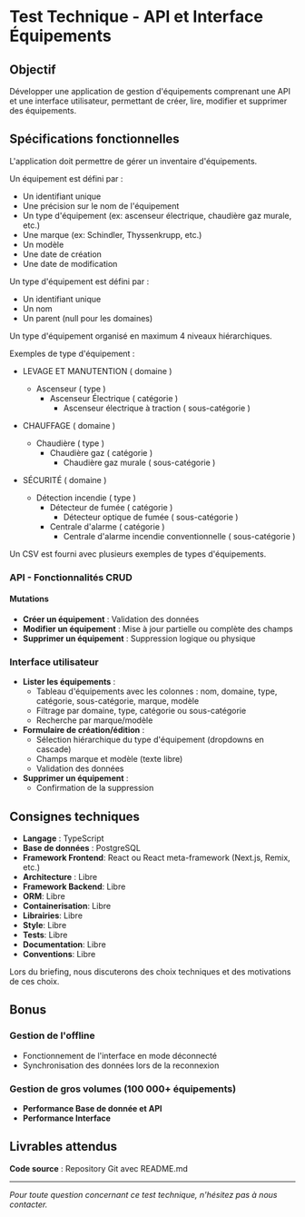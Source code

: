 # Test Technique - API et Interface Équipements

## Objectif

Développer une application de gestion d'équipements comprenant une API et une interface utilisateur, permettant de créer, lire, modifier et supprimer des équipements.

## Spécifications fonctionnelles

L'application doit permettre de gérer un inventaire d'équipements.

Un équipement est défini par :

- Un identifiant unique
- Une précision sur le nom de l'équipement
- Un type d'équipement (ex: ascenseur électrique, chaudière gaz murale, etc.)
- Une marque (ex: Schindler, Thyssenkrupp, etc.)
- Un modèle
- Une date de création
- Une date de modification

Un type d'équipement est défini par :

- Un identifiant unique
- Un nom
- Un parent (null pour les domaines)

Un type d'équipement organisé en maximum 4 niveaux hiérarchiques.

Exemples de type d'équipement :

- LEVAGE ET MANUTENTION ( domaine )

  - Ascenseur ( type )
    - Ascenseur Électrique ( catégorie )
      - Ascenseur électrique à traction ( sous-catégorie )

- CHAUFFAGE ( domaine )

  - Chaudière ( type )
    - Chaudière gaz ( catégorie )
      - Chaudière gaz murale ( sous-catégorie )

- SÉCURITÉ ( domaine )
  - Détection incendie ( type )
    - Détecteur de fumée ( catégorie )
      - Détecteur optique de fumée ( sous-catégorie )
    - Centrale d'alarme ( catégorie )
      - Centrale d'alarme incendie conventionnelle ( sous-catégorie )

Un CSV est fourni avec plusieurs exemples de types d'équipements.

### API - Fonctionnalités CRUD

#### Mutations

- **Créer un équipement** : Validation des données
- **Modifier un équipement** : Mise à jour partielle ou complète des champs
- **Supprimer un équipement** : Suppression logique ou physique

### Interface utilisateur

- **Lister les équipements** :
  - Tableau d'équipements avec les colonnes : nom, domaine, type, catégorie, sous-catégorie, marque, modèle
  - Filtrage par domaine, type, catégorie ou sous-catégorie
  - Recherche par marque/modèle
- **Formulaire de création/édition** :
  - Sélection hiérarchique du type d'équipement (dropdowns en cascade)
  - Champs marque et modèle (texte libre)
  - Validation des données
- **Supprimer un équipement** :
  - Confirmation de la suppression

## Consignes techniques

- **Langage** : TypeScript
- **Base de données** : PostgreSQL
- **Framework Frontend**: React ou React meta-framework (Next.js, Remix, etc.)
- **Architecture** : Libre
- **Framework Backend**: Libre
- **ORM**: Libre
- **Containerisation**: Libre
- **Librairies**: Libre
- **Style**: Libre
- **Tests**: Libre
- **Documentation**: Libre
- **Conventions**: Libre

Lors du briefing, nous discuterons des choix techniques et des motivations de ces choix.

## Bonus

### Gestion de l'offline

- Fonctionnement de l'interface en mode déconnecté
- Synchronisation des données lors de la reconnexion

### Gestion de gros volumes (100 000+ équipements)

- **Performance Base de donnée et API**
- **Performance Interface**

## Livrables attendus

**Code source** : Repository Git avec README.md

---

_Pour toute question concernant ce test technique, n'hésitez pas à nous contacter._
